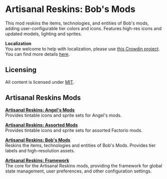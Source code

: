 # Artisanal Reskins: Bob's Mods
This mod reskins the items, technologies, and entities of Bob's mods, adding user-configurable tier colors and icons. Features high-res icons and updated models, lighting and sprites.

**Localization**  
You are welcome to help with localization, please use [this Crowdin project](https://crowdin.com/project/factorio-mods-localization). You can find more details [here](https://github.com/dima74/factorio-mods-localization#how-to-translate-using-crowdin).

## Licensing
All content is licensed under [MIT](https://opensource.org/licenses/MIT).

## Artisanal Reskins Mods
**[Artisanal Reskins: Angel's Mods](http://www.github.com/kirazy/ar-reskins-angels)**  
Provides tintable icons and sprite sets for Angel's mods.

**[Artisanal Reskins: Assorted Mods](http://www.github.com/kirazy/ar-reskins-assorted)**  
Provides tintable icons and sprite sets for assorted Factorio mods.

**[Artisanal Reskins: Bob's Mods](http://www.github.com/kirazy/ar-reskins-bobs)**  
Reskins the items, technologies and entities of Bob's Mods. Provides tier labels and high-resolution assets.

**[Artisanal Reskins: Framework](http://www.github.com/kirazy/ar-reskins-framework)**  
The core for the Artisanal Reskins mods, providing the framework for global state management, user preferences, and other configuration settings.
